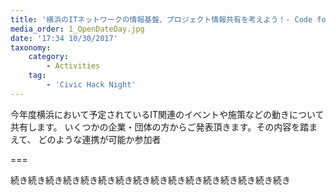 ```yaml
---
title: '横浜のITネットワークの情報基盤、プロジェクト情報共有を考えよう！- Code for YOKOHAMA - Civic Hack Night vol.05'
media_order: 1_OpenDateDay.jpg
date: '17:34 10/30/2017'
taxonomy:
    category:
        - Activities
    tag:
        - 'Civic Hack Night'
---
```


今年度横浜において予定されているIT関連のイベントや施策などの動きについて共有します。
いくつかの企業・団体の方からご発表頂きます。その内容を踏まえて、 どのような連携が可能か参加者

===

続き続き続き続き続き続き続き続き続き続き続き続き続き続き続き続き
